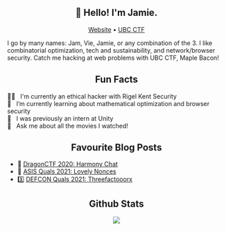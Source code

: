 <h2 align="center">👋 Hello! I'm Jamie.</h1>

<p align="center">
  <a href="https://jamvie.net/">Website</a> •
  <a href="https://ubcctf.github.io/">UBC CTF</a>
</p>

I go by many names: Jam, Vie, Jamie, or any combination of the 3. I like combinatorial optimization, tech and sustainability, and network/browser security. Catch me hacking at web problems with UBC CTF, Maple Bacon! 

<h2 align="center">Fun Facts</h2>
👩‍💻 &nbsp; I'm currently an ethical hacker with Rigel Kent Security
<br>
🌱 &nbsp; I’m currently learning about mathematical optimization and browser security
<br>
👾 &nbsp; I was previously an intern at Unity
<br>
💬 &nbsp; Ask me about all the movies I watched!


<!--
**jamiepoli/jamiepoli** is a ✨ _special_ ✨ repository because its `README.md` (this file) appears on your GitHub profile.

Here are some ideas to get you started:

- 🔭 I’m currently working on ...
- 🌱 I’m currently learning ...
- 👯 I’m looking to collaborate on ...
- 🤔 I’m looking for help with ...
- 💬 Ask me about ...
- 📫 How to reach me: ...
- 😄 Pronouns: ...
- ⚡ Fun fact: ...
-->

<h2 align="center">Favourite Blog Posts</h1>

- 🐉 [DragonCTF 2020: Harmony Chat](https://jamvie.net/posts/2020/11/dragonctf-2020-harmony-chat/)
- 💙 [ASIS Quals 2021: Lovely Nonces](https://jamvie.net/posts/2021/10/asis-quals-2021-lovely-nonce/)
- 3️⃣ [DEFCON Quals 2021: Threefactooorx](https://jamvie.net/posts/2021/04/def-con-quals-2021-getting-gud-threefactooorx/)


<h2 align="center">Github Stats</h1>


<p align="center">
  <a href="https://github.com/anuraghazra/github-readme-stats">
    <img align="center" src="https://github-readme-stats.vercel.app/api?username=jamiepoli&theme=tokyonight&show_icons=true)](https://github.com/anuraghazra/github-readme-stats" />
  </a>
</p>
